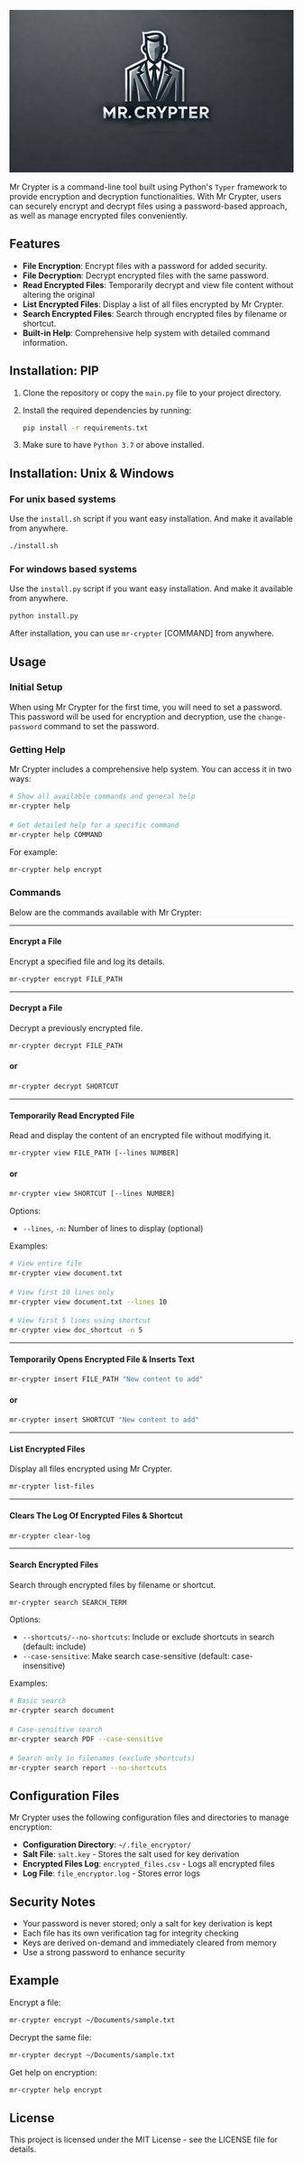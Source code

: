 ![Project Logo](./logo_.png)

Mr Crypter is a command-line tool built using Python's `Typer` framework to provide encryption and decryption functionalities. 
With Mr Crypter, users can securely encrypt and decrypt files using a password-based approach, as well as manage encrypted files conveniently.

## Features
- **File Encryption**: Encrypt files with a password for added security.
- **File Decryption**: Decrypt encrypted files with the same password.
- **Read Encrypted Files**: Temporarily decrypt and view file content without altering the original 
- **List Encrypted Files**: Display a list of all files encrypted by Mr Crypter.
- **Search Encrypted Files**: Search through encrypted files by filename or shortcut.
- **Built-in Help**: Comprehensive help system with detailed command information.

## Installation: PIP

1. Clone the repository or copy the `main.py` file to your project directory.
2. Install the required dependencies by running:

    ```bash
    pip install -r requirements.txt
    ```

3. Make sure to have `Python 3.7` or above installed.

## Installation: Unix & Windows

### For unix based systems
Use the `install.sh` script if you want easy installation. And make it available from anywhere.
```bash
./install.sh
```
### For windows based systems
Use the `install.py` script if you want easy installation. And make it available from anywhere.
```bash
python install.py
```
After installation, you can use `mr-crypter` [COMMAND] from anywhere.


## Usage

### Initial Setup
When using Mr Crypter for the first time, you will need to set a password. This password will be used for encryption and decryption, use the `change-password` command to set the password.

### Getting Help
Mr Crypter includes a comprehensive help system. You can access it in two ways:

```bash
# Show all available commands and general help
mr-crypter help

# Get detailed help for a specific command
mr-crypter help COMMAND
```

For example:
```bash
mr-crypter help encrypt
```

### Commands
Below are the commands available with Mr Crypter:

----------------------------------------------------------
#### Encrypt a File
Encrypt a specified file and log its details.

```bash
mr-crypter encrypt FILE_PATH
```
----------------------------------------------------------
#### Decrypt a File
Decrypt a previously encrypted file.

```bash
mr-crypter decrypt FILE_PATH
```
#### or
```bash
mr-crypter decrypt SHORTCUT
```

----------------------------------------------------------
#### Temporarily Read Encrypted File
Read and display the content of an encrypted file without modifying it.

```bash
mr-crypter view FILE_PATH [--lines NUMBER]
```
#### or
```bash
mr-crypter view SHORTCUT [--lines NUMBER]
```

Options:
- `--lines`, `-n`: Number of lines to display (optional)

Examples:
```bash
# View entire file
mr-crypter view document.txt

# View first 10 lines only
mr-crypter view document.txt --lines 10

# View first 5 lines using shortcut
mr-crypter view doc_shortcut -n 5
```

----------------------------------------------------------
#### Temporarily Opens Encrypted File & Inserts Text
```bash
mr-crypter insert FILE_PATH "New content to add"
```
#### or
```bash
mr-crypter insert SHORTCUT "New content to add"
```

----------------------------------------------------------
#### List Encrypted Files
Display all files encrypted using Mr Crypter.

```bash
mr-crypter list-files
```

----------------------------------------------------------
#### Clears The Log Of Encrypted Files & Shortcut

```bash
mr-crypter clear-log
```

----------------------------------------------------------
#### Search Encrypted Files
Search through encrypted files by filename or shortcut.

```bash
mr-crypter search SEARCH_TERM
```

Options:
- `--shortcuts/--no-shortcuts`: Include or exclude shortcuts in search (default: include)
- `--case-sensitive`: Make search case-sensitive (default: case-insensitive)

Examples:
```bash
# Basic search
mr-crypter search document

# Case-sensitive search
mr-crypter search PDF --case-sensitive

# Search only in filenames (exclude shortcuts)
mr-crypter search report --no-shortcuts
```

## Configuration Files

Mr Crypter uses the following configuration files and directories to manage encryption:

- **Configuration Directory**: `~/.file_encryptor/`
- **Salt File**: `salt.key` - Stores the salt used for key derivation
- **Encrypted Files Log**: `encrypted_files.csv` - Logs all encrypted files
- **Log File**: `file_encryptor.log` - Stores error logs


## Security Notes
- Your password is never stored; only a salt for key derivation is kept
- Each file has its own verification tag for integrity checking
- Keys are derived on-demand and immediately cleared from memory
- Use a strong password to enhance security

## Example

Encrypt a file:

```bash
mr-crypter encrypt ~/Documents/sample.txt
```

Decrypt the same file:

```bash
mr-crypter decrypt ~/Documents/sample.txt
```

Get help on encryption:

```bash
mr-crypter help encrypt
```

## License
This project is licensed under the MIT License - see the LICENSE file for details.
